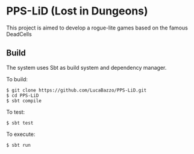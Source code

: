 # PPS-LiD (Lost in Dungeons)

This project is aimed to develop a rogue-lite games based on the famous DeadCells

## Build
The system uses Sbt as build system and dependency manager.

To build:
```
$ git clone https://github.com/LucaBazzo/PPS-LiD.git
$ cd PPS-LiD
$ sbt compile
```

To test:
```
$ sbt test
```

To execute:
```
$ sbt run
```
